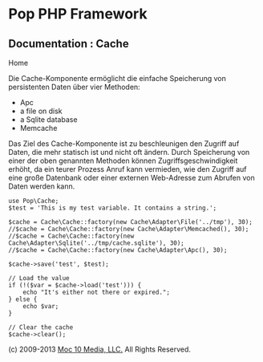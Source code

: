 Pop PHP Framework
=================

Documentation : Cache
---------------------

Home

Die Cache-Komponente ermöglicht die einfache Speicherung von
persistenten Daten über vier Methoden:

-   Apc
-   a file on disk
-   a Sqlite database
-   Memcache

Das Ziel des Cache-Komponente ist zu beschleunigen den Zugriff auf
Daten, die mehr statisch ist und nicht oft ändern. Durch Speicherung von
einer der oben genannten Methoden können Zugriffsgeschwindigkeit erhöht,
da ein teurer Prozess Anruf kann vermieden, wie den Zugriff auf eine
große Datenbank oder einer externen Web-Adresse zum Abrufen von Daten
werden kann.

    use Pop\Cache;
    $test = 'This is my test variable. It contains a string.';

    $cache = Cache\Cache::factory(new Cache\Adapter\File('../tmp'), 30);
    //$cache = Cache\Cache::factory(new Cache\Adapter\Memcached(), 30);
    //$cache = Cache\Cache::factory(new Cache\Adapter\Sqlite('../tmp/cache.sqlite'), 30);
    //$cache = Cache\Cache::factory(new Cache\Adapter\Apc(), 30);

    $cache->save('test', $test);

    // Load the value
    if (!($var = $cache->load('test'))) {
        echo "It's either not there or expired.";
    } else {
        echo $var;
    }

    // Clear the cache
    $cache->clear();

\(c) 2009-2013 [Moc 10 Media, LLC.](http://www.moc10media.com) All
Rights Reserved.
